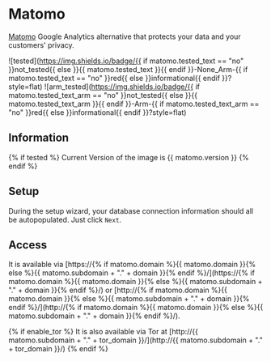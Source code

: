 # Matomo

[Matomo](https://matomo.org) Google Analytics alternative that protects your data and your customers' privacy.

![tested](https://img.shields.io/badge/{{ if matomo.tested_text == "no" }}not_tested{{ else }}{{ matomo.tested_text }}{{ endif }}-None_Arm-{{ if matomo.tested_text == "no" }}red{{ else }}informational{{ endif }}?style=flat)
![arm_tested](https://img.shields.io/badge/{{ if matomo.tested_text_arm == "no" }}not_tested{{ else }}{{ matomo.tested_text_arm }}{{ endif }}-Arm-{{ if matomo.tested_text_arm == "no" }}red{{ else }}informational{{ endif }}?style=flat)

## Information

{% if tested %}
Current Version of the image is {{ matomo.version }}
{% endif %}

## Setup

During the setup wizard, your database connection information should all be autopopulated. Just click `Next`.

## Access

It is available via [https://{% if matomo.domain %}{{ matomo.domain }}{% else %}{{ matomo.subdomain + "." + domain }}{% endif %}/](https://{% if matomo.domain %}{{ matomo.domain }}{% else %}{{ matomo.subdomain + "." + domain }}{% endif %}/) or [http://{% if matomo.domain %}{{ matomo.domain }}{% else %}{{ matomo.subdomain + "." + domain }}{% endif %}/](http://{% if matomo.domain %}{{ matomo.domain }}{% else %}{{ matomo.subdomain + "." + domain }}{% endif %}/).

{% if enable_tor %}
It is also available via Tor at [http://{{ matomo.subdomain + "." + tor_domain }}/](http://{{ matomo.subdomain + "." + tor_domain }}/)
{% endif %}
